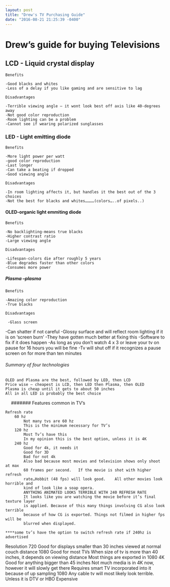 ```yaml
---
layout: post
title: "Drew's TV Purchasing Guide"
date: "2016-08-21 21:25:39 -0400"
---
```


# Drew’s guide for buying Televisions


## LCD - Liquid crystal display

	Benefits

    -Good blacks and whites
    -Less of a delay if you like gaming and are sensitive to lag

	Disadvantages

    -Terrible viewing angle – it wont look best off axis like 40-degrees away
    -Not good color reproduction
    -Room lighting can be a problem
    -Cannot see if wearing polarized sunglasses


### LED - Light emitting diode

	Benefits

    -More light power per watt
    -good color reproduction
    -Last longer
    -Can take a beating if dropped
    -Good viewing angle

	Disadvantages

    -In room lighting affects it, but handles it the best out of the 3 choices
    -Not the best for blacks and whites…………(colors…..of pixels..)

#### OLED-organic light emmiting diode

	Benefits

    -No backlighting-means true blacks
    -Higher contrast ratio
    -Large viewing angle

	Disadvantages

    -Lifespan-colors die after roughly 5 years
    -Blue degrades faster than other colors
    -Consumes more power

##### Plasma –plasma

	Benefits

    -Amazing color reproduction
    -True blacks

	Disadvantages

	 -Glass screen
   -Can shatter if not careful
   -Glossy surface and will reflect room lighting if it is on ‘screen burn’
   -They have gotten much better at fixing this
   -Software to fix if it does happen
   -As long as you don’t watch 4 x 3 or leave your tv on pause for 16 hours you
   will be fine
   -Tv will shut off if it recognizes a pause screen on for more than ten minutes

###### Summary of four technologies

	OLED and Plasma are the best, followed by LED, then LCD
	Price wise – cheapest is LCD, then LED then Plasma, then OLED
	Plasma is cheap until it gets to about 50 inches
	All in all LED is probably the best choice
 
####### Features common in TV’s

	Refresh rate
		60 hz
			Not many tvs are 60 hz
			This is the minimum necessary for TV’s
		120 hz
			Most Tv’s have this
			In my opinion this is the best option, unless it is 4K
		240 hz
			Good for 4k, it needs it
			Good for 3D
			Bad for not 4k
			Also bad because most movies and television shows only shoot at max
			60 frames per second.	If the movie is shot with higher refresh
			rate…Hobbit (48 fps) will look good.	All other movies look horrible and
			kind of look like a soap opera.
			ANYTHING ANIMATED LOOKS TERRIBLE WITH 240 REFRESH RATE
			It looks like you are watching the movie before it’s final texture layer
			is applied. Because of this many things involving CG also look terrible
			because of how CG is exported. Things not filmed in higher fps will be
			blurred when displayed.

	****some tv’s have the option to switch refresh rate if 240hz is advertised

  Resolution
    720
	   Good for displays smaller than 30 inches viewed at normal couch distance
    1080
	   Good for most TVs
     When size of tv is more than 40 inches, it depends on viewing distance
     Most things are exported in 1080
	  4K
	   Good for anything bigger than 45 inches
     Not much media is in 4K now, however it will slowly get there
     Requires smart TV incorporated into it because of up sampling 1080
     Any cable tv will most likely look terrible. Unless it is DTV or HBO
     Expensive
